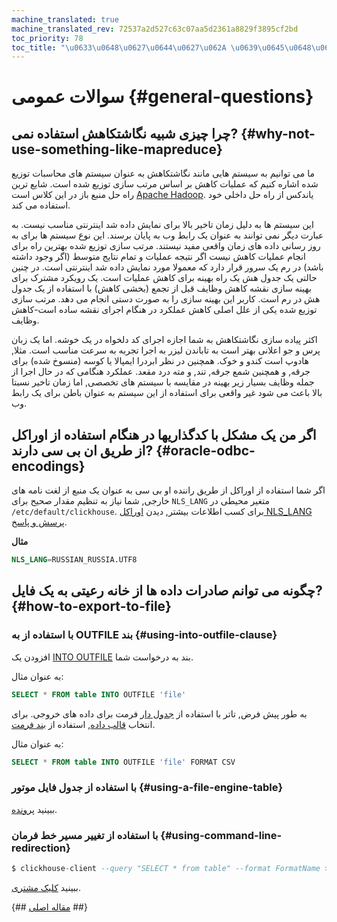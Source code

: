 ```yaml
---
machine_translated: true
machine_translated_rev: 72537a2d527c63c07aa5d2361a8829f3895cf2bd
toc_priority: 78
toc_title: "\u0633\u0648\u0627\u0644\u0627\u062A \u0639\u0645\u0648\u0645\u06CC"
---
```


# سوالات عمومی {#general-questions}

## چرا چیزی شبیه نگاشتکاهش استفاده نمی? {#why-not-use-something-like-mapreduce}

ما می توانیم به سیستم هایی مانند نگاشتکاهش به عنوان سیستم های محاسبات توزیع شده اشاره کنیم که عملیات کاهش بر اساس مرتب سازی توزیع شده است. شایع ترین راه حل منبع باز در این کلاس است [Apache Hadoop](http://hadoop.apache.org). یاندکس از راه حل داخلی خود استفاده می کند.

این سیستم ها به دلیل زمان تاخیر بالا برای نمایش داده شد اینترنتی مناسب نیست. به عبارت دیگر نمی توانند به عنوان یک رابط وب به پایان برسند. این نوع سیستم ها برای به روز رسانی داده های زمان واقعی مفید نیستند. مرتب سازی توزیع شده بهترین راه برای انجام عملیات کاهش نیست اگر نتیجه عملیات و تمام نتایج متوسط (اگر وجود داشته باشد) در رم یک سرور قرار دارد که معمولا مورد نمایش داده شد اینترنتی است. در چنین حالتی یک جدول هش یک راه بهینه برای کاهش عملیات است. یک رویکرد مشترک برای بهینه سازی نقشه کاهش وظایف قبل از تجمع (بخشی کاهش) با استفاده از یک جدول هش در رم است. کاربر این بهینه سازی را به صورت دستی انجام می دهد. مرتب سازی توزیع شده یکی از علل اصلی کاهش عملکرد در هنگام اجرای نقشه ساده است-کاهش وظایف.

اکثر پیاده سازی نگاشتکاهش به شما اجازه اجرای کد دلخواه در یک خوشه. اما یک زبان پرس و جو اعلانی بهتر است به تاباندن لیزر به اجرا تجربه به سرعت مناسب است. مثلا, هادوپ است کندو و خوک. همچنین در نظر ابردرا ایمپالا یا کوسه (منسوخ شده) برای جرقه, و همچنین شمع جرقه, تند, و مته درد مقعد. عملکرد هنگامی که در حال اجرا از جمله وظایف بسیار زیر بهینه در مقایسه با سیستم های تخصصی, اما زمان تاخیر نسبتا بالا باعث می شود غیر واقعی برای استفاده از این سیستم به عنوان باطن برای یک رابط وب.

## اگر من یک مشکل با کدگذاریها در هنگام استفاده از اوراکل از طریق ان بی سی دارند? {#oracle-odbc-encodings}

اگر شما استفاده از اوراکل از طریق راننده او بی سی به عنوان یک منبع از لغت نامه های خارجی, شما نیاز به تنظیم مقدار صحیح برای `NLS_LANG` متغیر محیطی در `/etc/default/clickhouse`. برای کسب اطلاعات بیشتر, دیدن [اوراکل NLS\_LANG پرسش و پاسخ](https://www.oracle.com/technetwork/products/globalization/nls-lang-099431.html).

**مثال**

``` sql
NLS_LANG=RUSSIAN_RUSSIA.UTF8
```

## چگونه می توانم صادرات داده ها از خانه رعیتی به یک فایل? {#how-to-export-to-file}

### با استفاده از به OUTFILE بند {#using-into-outfile-clause}

افزودن یک [INTO OUTFILE](../sql-reference/statements/select/into-outfile.md#into-outfile-clause) بند به درخواست شما.

به عنوان مثال:

``` sql
SELECT * FROM table INTO OUTFILE 'file'
```

به طور پیش فرض, تاتر با استفاده از [جدول دار](../interfaces/formats.md#tabseparated) فرمت برای داده های خروجی. برای انتخاب [قالب داده](../interfaces/formats.md), استفاده از [بند فرمت](../sql-reference/statements/select/format.md#format-clause).

به عنوان مثال:

``` sql
SELECT * FROM table INTO OUTFILE 'file' FORMAT CSV
```

### با استفاده از جدول فایل موتور {#using-a-file-engine-table}

ببینید [پرونده](../engines/table_engines/special/file.md).

### با استفاده از تغییر مسیر خط فرمان {#using-command-line-redirection}

``` sql
$ clickhouse-client --query "SELECT * from table" --format FormatName > result.txt
```

ببینید [کلیک مشتری](../interfaces/cli.md).

{## [مقاله اصلی](https://clickhouse.tech/docs/en/faq/general/) ##}
